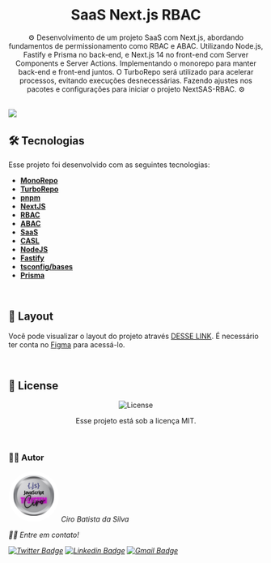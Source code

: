 <h1 align="center"> 
SaaS Next.js RBAC
</h1>

<p align="center">
⚙️ Desenvolvimento de um projeto SaaS com Next.js, abordando fundamentos de permissionamento como RBAC e ABAC. Utilizando Node.js, Fastify e Prisma no back-end, e Next.js 14 no front-end com Server Components e Server Actions. Implementando o monorepo para manter back-end e front-end juntos. O TurboRepo será utilizado para acelerar processos, evitando execuções desnecessárias. Fazendo ajustes nos pacotes e configurações para iniciar o projeto NextSAS-RBAC. ⚙️
</p>

<br>

  <img src=".github/">

<br>

## 🛠 Tecnologias

Esse projeto foi desenvolvido com as seguintes tecnologias:

- **[MonoRepo](https://monorepo.tools/)**
- **[TurboRepo](https://turbo.build/)**
- **[pnpm](#)**
- **[NextJS](#)**
- **[RBAC](#)**
- **[ABAC](#)**
- **[SaaS](#)**
- **[CASL](https://casl.js.org/v6/en/)**
- **[NodeJS](#)**
- **[Fastify](#)**
- **[tsconfig/bases](https://github.com/tsconfig/bases)**
- **[Prisma](#)**

<br>

## 🎨 Layout

Você pode visualizar o layout do projeto através [DESSE LINK](#). É necessário ter conta no [Figma](https://figma.com) para acessá-lo.

<br>

## 📝 License

<p align="center">
  <img alt="License" src="https://img.shields.io/static/v1?label=license&message=MIT&color=49AA26&labelColor=000000">
</p>
<p align="center">Esse projeto está sob a licença MIT.</p>

<br>

### 👨‍💻 Autor

 <img style="border-radius: 50%;" src="./public/TI-System.png" width="100px;" alt=""/>
 <em>Ciro Batista da Silva<em>
 
 <br/>

 <p>👋🏽 Entre em contato!</p>

[![Twitter Badge](https://img.shields.io/badge/-@CiroSilva2020-1ca0f1?style=flat-square&labelColor=1ca0f1&logo=twitter&logoColor=white&link=https://twitter.com/CiroSilva2020)](https://twitter.com/CiroSilva2020) [![Linkedin Badge](https://img.shields.io/badge/-Ciro-blue?style=flat-square&logo=Linkedin&logoColor=white&link=https://www.linkedin.com/in/ciro-batista-da-silva-8b6838205/)](https://www.linkedin.com/in/ciro-batista-da-silva-8b6838205/)
[![Gmail Badge](https://img.shields.io/badge/-cirofight@gmail.com-c14438?style=flat-square&logo=Gmail&logoColor=white&link=mailto:cirofight@gmail.com)](mailto:cirofight@gmail.com)
